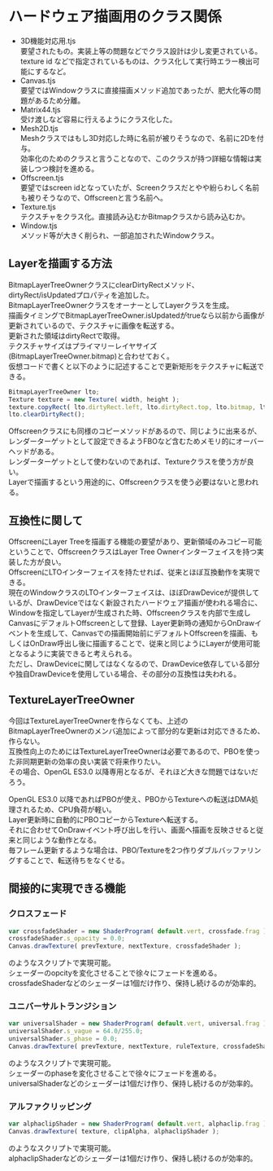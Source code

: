 # ハードウェア描画用のクラス関係

* 3D機能対応用.tjs  
要望されたもの。実装上等の問題などでクラス設計は少し変更されている。  
texture id などで指定されているものは、クラス化して実行時エラー検出可能にするなど。
* Canvas.tjs  
要望ではWindowクラスに直接描画メソッド追加であったが、肥大化等の問題があるため分離。
* Matrix44.tjs  
受け渡しなど容易に行えるようにクラス化した。
* Mesh2D.tjs  
Meshクラスではもし3D対応した時に名前が被りそうなので、名前に2Dを付与。  
効率化のためのクラスと言うことなので、このクラスが持つ詳細な情報は実装しつつ検討を進める。
* Offscreen.tjs  
要望ではscreen idとなっていたが、Screenクラスだとやや紛らわしく名前も被りそうなので、Offscreenと言う名前へ。
* Texture.tjs  
テクスチャをクラス化。直接読み込むかBitmapクラスから読み込むか。
* Window.tjs  
メソッド等が大きく削られ、一部追加されたWindowクラス。

## Layerを描画する方法
BitmapLayerTreeOwnerクラスにclearDirtyRectメソッド、dirtyRect/isUpdatedプロパティを追加した。  
BitmapLayerTreeOwnerクラスをオーナーとしてLayerクラスを生成。  
描画タイミングでBitmapLayerTreeOwner.isUpdatedがtrueなら以前から画像が更新されているので、テクスチャに画像を転送する。  
更新された領域はdirtyRectで取得。  
テクスチャサイズはプライマリーレイヤサイズ(BitmapLayerTreeOwner.bitmap)と合わせておく。  
仮想コードで書くと以下のように記述することで更新矩形をテクスチャに転送できる。  
```javascript
BitmapLayerTreeOwner lto;
Texture texture = new Texture( width, height );
texture.copyRect( lto.dirtyRect.left, lto.dirtyRect.top, lto.bitmap, lto.dirtyRect );
lto.clearDirtyRect();
```
Offscreenクラスにも同様のコピーメソッドがあるので、同じように出来るが、レンダーターゲットとして設定できるようFBOなど含むためメモリ的にオーバーヘッドがある。  
レンダーターゲットとして使わないのであれば、Textureクラスを使う方が良い。  
Layerで描画するという用途的に、Offscreenクラスを使う必要はないと思われる。


## 互換性に関して
OffscreenにLayer Treeを描画する機能の要望があり、更新領域のみコピー可能ということで、OffscreenクラスはLayer Tree Ownerインターフェイスを持つ実装した方が良い。   
OffscreenにLTOインターフェイスを持たせれば、従来とほぼ互換動作を実現できる。  
現在のWindowクラスのLTOインターフェイスは、ほぼDrawDeviceが提供しているが、DrawDeviceではなく新設されたハードウェア描画が使われる場合に、Windowを指定してLayerが生成された時、Offscreenクラスを内部で生成しCanvasにデフォルトOffscreenとして登録、Layer更新時の通知からOnDrawイベントを生成して、Canvasでの描画開始前にデフォルトOffscreenを描画、もしくはOnDraw呼出し後に描画することで、従来と同じようにLayerが使用可能となるように実装できると考えられる。  
ただし、DrawDeviceに関してはなくなるので、DrawDevice依存している部分や独自DrawDeviceを使用している場合、その部分の互換性は失われる。

## TextureLayerTreeOwner
今回はTextureLayerTreeOwnerを作らなくても、上述のBitmapLayerTreeOwnerのメンバ追加によって部分的な更新は対応できるため、作らない。  
互換性向上のためにはTextureLayerTreeOwnerは必要であるので、PBOを使った非同期更新の効率の良い実装で将来作りたい。  
その場合、OpenGL ES3.0 以降専用となるが、それほど大きな問題ではないだろう。  

OpenGL ES3.0 以降であればPBOが使え、PBOからTextureへの転送はDMA処理されるため、CPU負荷が軽い。  
Layer更新時に自動的にPBOコピーからTextureへ転送する。  
それに合わせてOnDrawイベント呼び出しを行い、画面へ描画を反映させると従来と同じような動作となる。  
毎フレーム更新するような場合は、PBO/Textureを2つ作りダブルバッファリングすることで、転送待ちをなくせる。  

## 間接的に実現できる機能
### クロスフェード
```javascript
var crossfadeShader = new ShaderProgram( default.vert, crossfade.frag );
crossfadeShader.s_opacity = 0.0;
Canvas.drawTexture( prevTexture, nextTexture, crossfadeShader );
```
のようなスクリプトで実現可能。  
シェーダーのopcityを変化させることで徐々にフェードを進める。  
crossfadeShaderなどのシェーダーは1個だけ作り、保持し続けるのが効率的。

### ユニバーサルトランジション
```javascript
var universalShader = new ShaderProgram( default.vert, universal.frag );
universalShader.s_vague = 64.0/255.0;
universalShader.s_phase = 0.0;
Canvas.drawTexture( prevTexture, nextTexture, ruleTexture, crossfadeShader );
```
のようなスクリプトで実現可能。  
シェーダーのphaseを変化させることで徐々にフェードを進める。  
universalShaderなどのシェーダーは1個だけ作り、保持し続けるのが効率的。

### アルファクリッピング
```javascript
var alphaclipShader = new ShaderProgram( default.vert, alphaclip.frag );
Canvas.drawTexture( texture, clipAlpha, alphaclipShader );
```
のようなスクリプトで実現可能。  
alphaclipShaderなどのシェーダーは1個だけ作り、保持し続けるのが効率的。

